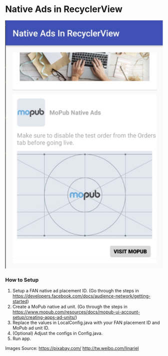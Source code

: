 # Native Ads in RecyclerView

![](https://github.com/alexpasta/Native-Ads-in-RecyclerView/blob/master/images/screenshot.png)

### How to Setup
1. Setup a FAN native ad placement ID. (Go through the steps in https://developers.facebook.com/docs/audience-network/getting-started)
2. Create a MoPub native ad unit. (Go through the steps in https://www.mopub.com/resources/docs/mopub-ui-account-setup/creating-apps-ad-units/)
3. Replace the values in LocalConfig.java with your FAN placement ID and MoPub ad unit ID.
4. (Optional) Adjust the configs in Config.java.
5. Run app.

Images Source:
https://pixabay.com/
http://tw.weibo.com/linariel
